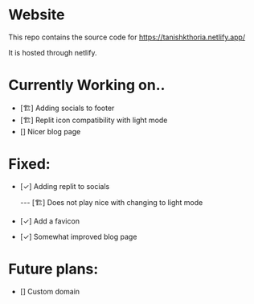 # Website
This repo contains the source code for https://tanishkthoria.netlify.app/ 

It is hosted through netlify.

# Currently Working on..
- [🏗️]  Adding socials to footer
- [🏗️] Replit icon compatibility with light mode
- [] Nicer blog page 

# Fixed:
- [✓] Adding replit to socials 
      
     --- [🏗️] Does not play nice with changing to light mode

- [✓] Add a favicon
- [✓] Somewhat improved blog page
     

# Future plans:
- [] Custom domain
